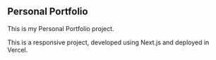 ## Personal Portfolio

This is my Personal Portfolio project.

This is a responsive project, developed using Next.js and deployed in Vercel.